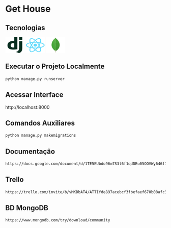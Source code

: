 <h1>Get House</h1>


## Tecnologias
<div style="display: inline_block">
<img align="center" alt="Django" height="50" width="60" src="https://raw.githubusercontent.com/devicons/devicon/master/icons/django/django-plain.svg">
<img align="center" alt="ReactJS" height="50" width="60" src="https://raw.githubusercontent.com/devicons/devicon/master/icons/react/react-original.svg">
<img align="center" alt="MongoDB" height="50" width="60" src="https://raw.githubusercontent.com/devicons/devicon/master/icons/mongodb/mongodb-original.svg">
</div>


## Executar o Projeto Localmente

```sh
python manage.py runserver
```

## Acessar Interface

http://localhost:8000

## Comandos Auxiliares

```sh
python manage.py makemigrations
```

## Documentação

```sh
https://docs.google.com/document/d/1TE5EUbdo96m7S3l6f1qdDEu05OOVWy646f1m3VudHn4/edit
```

## Trello

```sh
https://trello.com/invite/b/vMKDbAT4/ATTIfde897acebcf3fbefaef670b08afc342AB880E09/get-house-web
```

## BD MongoDB

```sh
https://www.mongodb.com/try/download/community
```


